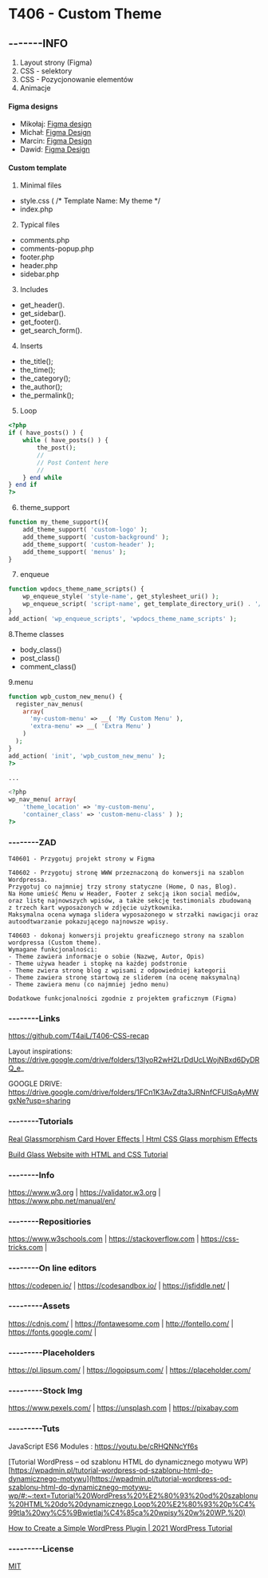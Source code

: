 # T406 - Custom Theme
## -------INFO

1. Layout strony (Figma)
2. CSS - selektory
3. CSS - Pozycjonowanie elementów
4. Animacje

#### Figma designs

- Mikołaj: [Figma design](https://www.figma.com/file/NZaBJrmjiV05O6N46C73JH/Szablon-Wordpress?node-id=0%3A1)
- Michał: [Figma Design](https://www.figma.com/file/IeqiN8AMKLmjjlRvmuSl6n/Untitled?node-id=0%3A1)
- Marcin: [Figma Design](https://www.figma.com/file/MMeQuXss4JoQsNfxLy6byK/Untitled?node-id=0%3A1)
- Dawid: [Figma Design](https://www.figma.com/file/rngjCahLoxBuHC3AqiDRGf/Untitled?node-id=0%3A1)

#### Custom template

1. Minimal files

* style.css (
/*
Template Name: My theme
*/
* index.php

2. Typical files

* comments.php
* comments-popup.php
* footer.php
* header.php
* sidebar.php

3. Includes

* get_header().
* get_sidebar().
* get_footer().
* get_search_form().

4. Inserts

* the_title();
* the_time();
* the_category();
* the_author();
* the_permalink();

5. Loop
```php
<?php 
if ( have_posts() ) {
	while ( have_posts() ) {
		the_post(); 
		//
		// Post Content here
		//
	} end while
} end if
?>
```

6. theme_support
```php
function my_theme_support(){
    add_theme_support( 'custom-logo' );
    add_theme_support( 'custom-background' );
    add_theme_support( 'custom-header' );  
    add_theme_support( 'menus' );  
}
```
7. enqueue
```php
function wpdocs_theme_name_scripts() {
    wp_enqueue_style( 'style-name', get_stylesheet_uri() );
    wp_enqueue_script( 'script-name', get_template_directory_uri() . '/js/example.js', array(), '1.0.0', true );
}
add_action( 'wp_enqueue_scripts', 'wpdocs_theme_name_scripts' );
```
8.Theme classes

* body_class()
* post_class()
* comment_class()

9.menu
```php
function wpb_custom_new_menu() {
  register_nav_menus(
    array(
      'my-custom-menu' => __( 'My Custom Menu' ),
      'extra-menu' => __( 'Extra Menu' )
    )
  );
}
add_action( 'init', 'wpb_custom_new_menu' );
?>

...

<?php
wp_nav_menu( array( 
    'theme_location' => 'my-custom-menu', 
    'container_class' => 'custom-menu-class' ) ); 
?>
```

### --------ZAD
``` 
T40601 - Przygotuj projekt strony w Figma

T40602 - Przygotuj stronę WWW przeznaczoną do konwersji na szablon Wordpressa. 
Przygotuj co najmniej trzy strony statyczne (Home, O nas, Blog).
Na Home umieść Menu w Header, Footer z sekcją ikon social mediów,
oraz listę najnowszych wpisów, a także sekcję testimonials zbudowaną 
z trzech kart wyposażonych w zdjęcie użytkownika.
Maksymalna ocena wymaga slidera wyposażonego w strzałki nawigacji oraz autoodtwarzanie pokazującego najnowsze wpisy.

T40603 - dokonaj konwersji projektu greaficznego strony na szablon wordpressa (Custom theme). 
Wymagane funkcjonalności:
- Theme zawiera informacje o sobie (Nazwę, Autor, Opis)
- Theme używa header i stopkę na każdej podstronie
- Theme zwiera stronę blog z wpisami z odpowiedniej kategorii
- Theme zawiera stronę startową ze sliderem (na ocenę maksymalną)
- Theme zawiera menu (co najmniej jedno menu)

Dodatkowe funkcjonalności zgodnie z projektem graficznym (Figma)
```
### --------Links
https://github.com/T4aiL/T406-CSS-recap

Layout inspirations: https://drive.google.com/drive/folders/13lyoR2wH2LrDdUcLWojNBxd6DyDRQ_e_

GOOGLE DRIVE: https://drive.google.com/drive/folders/1FCn1K3AvZdta3JRNnfCFUlSqAyMWgxNe?usp=sharing

### --------Tutorials
[Real Glassmorphism Card Hover Effects | Html CSS Glass morphism Effects](https://youtu.be/hv0rNxr1XXk)

[Build Glass Website with HTML and CSS Tutorial](https://youtu.be/O7WbVj5apxU)

### --------Info
https://www.w3.org | https://validator.w3.org | https://www.php.net/manual/en/
### --------Repositiories
https://www.w3schools.com | https://stackoverflow.com | https://css-tricks.com |
### --------On line editors
https://codepen.io/ | https://codesandbox.io/ | https://jsfiddle.net/ |
### ---------Assets
https://cdnjs.com/ | https://fontawesome.com | http://fontello.com/ | https://fonts.google.com/ |
### ---------Placeholders
https://pl.lipsum.com/ | https://logoipsum.com/ | https://placeholder.com/
### ---------Stock Img
https://www.pexels.com/ | https://unsplash.com | https://pixabay.com
### ---------Tuts
JavaScript ES6 Modules : https://youtu.be/cRHQNNcYf6s

[Tutorial WordPress – od szablonu HTML do dynamicznego motywu WP)[https://wpadmin.pl/tutorial-wordpress-od-szablonu-html-do-dynamicznego-motywu](https://wpadmin.pl/tutorial-wordpress-od-szablonu-html-do-dynamicznego-motywu-wp/#:~:text=Tutorial%20WordPress%20%E2%80%93%20od%20szablonu%20HTML%20do%20dynamicznego,Loop%20%E2%80%93%20p%C4%99tla%20wy%C5%9Bwietlaj%C4%85ca%20wpisy%20w%20WP.%20)

[How to Create a Simple WordPress Plugin | 2021 WordPress Tutorial](https://www.youtube.com/watch?v=7REUdrDM_uE)
### ---------License
[MIT](https://choosealicense.com/licenses/mit/)
